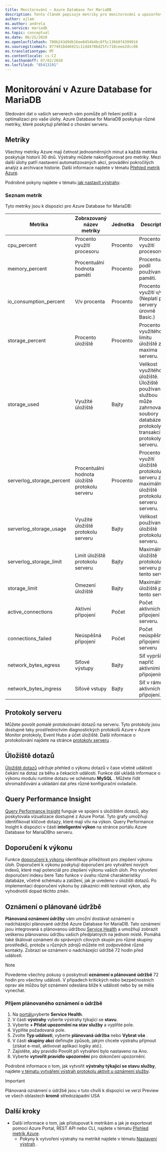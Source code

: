 ```yaml
---
title: Monitorování – Azure Database for MariaDB
description: Tento článek popisuje metriky pro monitorování a upozorňování na Azure Database for MariaDB, včetně informací o PROCESORech, úložištích a připojeních.
author: ajlam
ms.author: andrela
ms.service: mariadb
ms.topic: conceptual
ms.date: 06/25/2020
ms.openlocfilehash: 708b243d9db16ee8454b4bc0f5c136b9f4399916
ms.sourcegitcommit: 877491bd46921c11dd478bd25fc718ceee2dcc08
ms.translationtype: MT
ms.contentlocale: cs-CZ
ms.lasthandoff: 07/02/2020
ms.locfileid: "85413191"
---
```

# <a name="monitoring-in-azure-database-for-mariadb"></a>Monitorování v Azure Database for MariaDB
Sledování dat o vašich serverech vám pomůže při řešení potíží a optimalizaci pro vaše úlohy. Azure Database for MariaDB poskytuje různé metriky, které poskytují přehled o chování serveru.

## <a name="metrics"></a>Metriky
Všechny metriky Azure mají četnost jednosměrných minut a každá metrika poskytuje historii 30 dnů. Výstrahy můžete nakonfigurovat pro metriky. Mezi další úlohy patří nastavení automatizovaných akcí, provádění pokročilých analýz a archivace historie. Další informace najdete v tématu [Přehled metrik Azure](../monitoring-and-diagnostics/monitoring-overview-metrics.md).

Podrobné pokyny najdete v tématu [jak nastavit výstrahy](howto-alert-metric.md).

### <a name="list-of-metrics"></a>Seznam metrik
Tyto metriky jsou k dispozici pro Azure Database for MariaDB:

|Metrika|Zobrazovaný název metriky|Jednotka|Description|
|---|---|---|---|
|cpu_percent|Procento využití procesoru|Procento|Procento využití procesoru.|
|memory_percent|Procentuální hodnota paměti|Procento|Procentuální podíl používané paměti.|
|io_consumption_percent|V/v procenta|Procento|Procento využití v/v. (Neplatí pro servery úrovně Basic.)|
|storage_percent|Procento úložiště|Procento|Procento využitého limitu úložiště z maxima serveru.|
|storage_used|Využité úložiště|Bajty|Velikost využitého úložiště. Úložiště používané službou může zahrnovat soubory databáze, protokoly transakcí a protokoly serveru.|
|serverlog_storage_percent|Procentuální hodnota úložiště protokolu serveru|Procento|Procento využití úložiště protokolu serveru z maximálního úložiště protokolu serveru serveru.|
|serverlog_storage_usage|Využité úložiště protokolu serveru|Bajty|Velikost používaného úložiště protokolu serveru.|
|serverlog_storage_limit|Limit úložiště protokolu serveru|Bajty|Maximální úložiště protokolu serveru pro tento server.|
|storage_limit|Omezení úložiště|Bajty|Maximální úložiště pro tento server.|
|active_connections|Aktivní připojení|Počet|Počet aktivních připojení k serveru.|
|connections_failed|Neúspěšná připojení|Počet|Počet neúspěšných připojení k serveru|
|network_bytes_egress|Síťové výstupy|Bajty|Síť vyprší napříč aktivními připojeními.|
|network_bytes_ingress|Síťové vstupy|Bajty|Síť v rámci aktivních připojení.|

## <a name="server-logs"></a>Protokoly serveru

Můžete povolit pomalé protokolování dotazů na serveru. Tyto protokoly jsou dostupné taky prostřednictvím diagnostických protokolů Azure v Azure Monitor protokoly, Event Hubs a účet úložiště. Další informace o protokolování najdete na stránce [protokoly serveru](concepts-server-logs.md) .

## <a name="query-store"></a>Úložiště dotazů

[Úložiště dotazů](concepts-query-store.md) udržuje přehled o výkonu dotazů v čase včetně událostí čekání na dotaz za běhu a čekacích událostí. Funkce dál ukládá informace o výkonu modulu runtime dotazu ve schématu **MySQL** . Můžete řídit shromažďování a ukládání dat přes různé konfigurační ovladače.

## <a name="query-performance-insight"></a>Query Performance Insight

[Query Performance Insight](concepts-query-performance-insight.md) funguje ve spojení s úložištěm dotazů, aby poskytovala vizualizace dostupné z Azure Portal. Tyto grafy umožňují identifikovat klíčové dotazy, které mají vliv na výkon. Query Performance Insight k dispozici v části **inteligentní výkon** na stránce portálu Azure Database for MariaDBho serveru.

## <a name="performance-recommendations"></a>Doporučení k výkonu

Funkce [doporučení k výkonu](concepts-performance-recommendations.md) identifikuje příležitosti pro zlepšení výkonu úloh. Doporučení k výkonu poskytují doporučení pro vytváření nových indexů, které mají potenciál pro zlepšení výkonu vašich úloh. Pro vytvoření doporučení indexu bere Tato funkce v úvahu různé charakteristiky databáze, včetně schématu a zatížení, jak je uvedeno v úložišti dotazů. Po implementaci doporučení výkonu by zákazníci měli testovat výkon, aby vyhodnotili dopad těchto změn.

## <a name="planned-maintenance-notification"></a>Oznámení o plánované údržbě

**Plánovaná oznámení údržby** vám umožní dostávat oznámení o nadcházející plánované údržbě Azure Database for MariaDB. Tato oznámení jsou integrovaná s plánovanou údržbou [Service Health](../service-health/overview.md) a umožňují zobrazit veškerou plánovanou údržbu vašich předplatných na jednom místě. Pomáhá také škálovat oznámení do správných cílových skupin pro různé skupiny prostředků, protože u různých zdrojů můžete mít zodpovědné různé kontakty. Zobrazí se oznámení o nadcházející údržbě 72 hodin před událostí.

> [!Note]
> Povedeme všechny pokusy o poskytnutí **oznámení o plánované údržbě** 72 hodin pro všechny události. V případech kritických nebo bezpečnostních oprav ale můžou být oznámení odeslána blíže k události nebo by se měla vynechat.

### <a name="to-receive-planned-maintenance-notification"></a>Příjem plánovaného oznámení o údržbě

1. Na [portálu](https://portal.azure.com)vyberte **Service Health**.
2. V části **výstrahy** vyberte výstrahy týkající se **stavu**.
3. Vyberte **+ Přidat upozornění na stav služby** a vyplňte pole.
4. Vyplňte požadovaná pole. 
5. Zvolte **Typ události**, vyberte **plánovaná údržba** nebo **Vybrat vše** .
6. V části **skupiny akcí** definujte způsob, jakým chcete výstrahu přijmout (získat e-mail, aktivovat aplikaci logiky atd.).  
7. Zajistěte, aby pravidlo Povolit při vytváření bylo nastaveno na Ano.
8. Vyberte **vytvořit pravidlo upozornění** pro dokončení upozornění.

Podrobné informace o tom, jak vytvořit **výstrahy týkající se stavu služby**, najdete [v tématu vytváření výstrah protokolu aktivit u oznámení služby](../service-health/alerts-activity-log-service-notifications.md).

> [!IMPORTANT]
> Plánovaná oznámení o údržbě jsou v tuto chvíli k dispozici ve verzi Preview ve všech oblastech **kromě** středozápadní USA

## <a name="next-steps"></a>Další kroky

- Další informace o tom, jak přistupovat k metrikám a jak je exportovat pomocí Azure Portal, REST API nebo CLI, najdete v tématu [Přehled metrik Azure](../monitoring-and-diagnostics/monitoring-overview-metrics.md).
  - Pokyny k vytvoření výstrahy na metrikě najdete v tématu [Nastavení výstrah](howto-alert-metric.md) .
